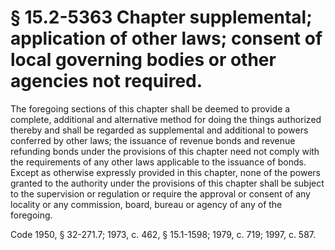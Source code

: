 # § 15.2-5363 Chapter supplemental; application of other laws; consent of local governing bodies or other agencies not required.

<p>The foregoing sections of this chapter shall be deemed to provide a complete, additional and alternative method for doing the things authorized thereby and shall be regarded as supplemental and additional to powers conferred by other laws; the issuance of revenue bonds and revenue refunding bonds under the provisions of this chapter need not comply with the requirements of any other laws applicable to the issuance of bonds. Except as otherwise expressly provided in this chapter, none of the powers granted to the authority under the provisions of this chapter shall be subject to the supervision or regulation or require the approval or consent of any locality or any commission, board, bureau or agency of any of the foregoing.</p><p>Code 1950, § 32-271.7; 1973, c. 462, § 15.1-1598; 1979, c. 719; 1997, c. 587.</p>